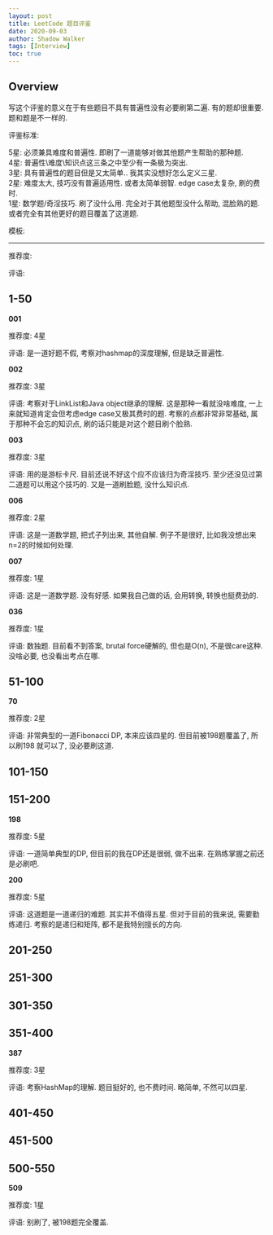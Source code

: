 ```yaml
---
layout: post
title: LeetCode 题目评鉴
date: 2020-09-03
author: Shadow Walker
tags: [Interview]
toc: true
---
```


## Overview

写这个评鉴的意义在于有些题目不具有普遍性没有必要刷第二遍. 有的题却很重要. 题和题是不一样的. 

评鉴标准: 

5星: 必须兼具难度和普遍性. 即刷了一道能够对做其他题产生帮助的那种题.   
4星: 普遍性\难度\知识点这三条之中至少有一条极为突出.  
3星: 具有普遍性的题目但是又太简单.. 我其实没想好怎么定义三星.  
2星: 难度太大, 技巧没有普遍适用性. 或者太简单弱智. edge case太复杂, 刷的费时.  
1星: 数学题/奇淫技巧. 刷了没什么用. 完全对于其他题型没什么帮助, 混脸熟的题.  或者完全有其他更好的题目覆盖了这道题. 

模板: 

****

推荐度:

评语: 

## 1-50

**001**

推荐度: 4星

评语: 是一道好题不假, 考察对hashmap的深度理解, 但是缺乏普遍性.  

**002**

推荐度: 3星

评语: 考察对于LinkList和Java object继承的理解. 这是那种一看就没啥难度, 一上来就知道肯定会但考虑edge case又极其费时的题. 考察的点都非常非常基础, 属于那种不会忘的知识点, 刷的话只能是对这个题目刷个脸熟. 

**003**

推荐度: 3星

评语: 用的是游标卡尺. 目前还说不好这个应不应该归为奇淫技巧. 至少还没见过第二道题可以用这个技巧的. 又是一道刷脸题, 没什么知识点. 

**006**

推荐度: 2星

评语: 这是一道数学题, 把式子列出来, 其他自解.  例子不是很好, 比如我没想出来n=2的时候如何处理. 

**007**

推荐度: 1星

评语: 这是一道数学题. 没有好感. 如果我自己做的话, 会用转换, 转换也挺费劲的. 

**036**

推荐度: 1星

评语: 数独题. 目前看不到答案, brutal force硬解的, 但也是O(n), 不是很care这种. 没啥必要, 也没看出考点在哪. 

## 51-100

**70**

推荐度: 2星

评语: 非常典型的一道Fibonacci DP, 本来应该四星的. 但目前被198题覆盖了, 所以刷198 就可以了, 没必要刷这道. 

## 101-150

## 151-200 

**198**

推荐度: 5星

评语: 一道简单典型的DP, 但目前的我在DP还是很弱, 做不出来. 在熟练掌握之前还是必刷吧. 

**200**

推荐度: 5星

评语: 这道题是一道递归的难题. 其实并不值得五星. 但对于目前的我来说, 需要勤练递归.  考察的是递归和矩阵, 都不是我特别擅长的方向. 

## 201-250

## 251-300

## 301-350

## 351-400

**387**

推荐度: 3星

评语: 考察HashMap的理解. 题目挺好的, 也不费时间. 略简单, 不然可以四星. 

## 401-450

## 451-500

## 500-550

**509**

推荐度: 1星

评语: 别刷了, 被198题完全覆盖. 

